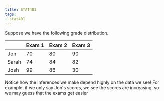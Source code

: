 ```yaml
---
title: STAT401
tags:
- stat401
---
```


Suppose we have the following grade distribution.

| | Exam 1 | Exam 2 | Exam 3 |
| - | - | - | - |
| Jon | 70 | 80 | 90 |
| Sarah | 74 | 84 | 82 |
| Josh | 99 | 86 | 30 |

Notice how the inferences we make depend highly on the data we see! For example, if we only say Jon's scores, we see the scores are increasing, so we may guess that the exams get easier 
